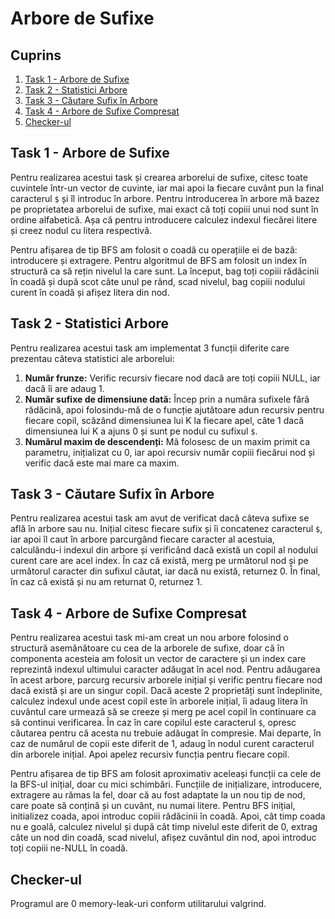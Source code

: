 # Arbore de Sufixe

## Cuprins
1. [Task 1 - Arbore de Sufixe](#task-1---arbore-de-sufixe)
2. [Task 2 - Statistici Arbore](#task-2---statistici-arbore)
3. [Task 3 - Căutare Sufix în Arbore](#task-3---căutare-sufix-în-arbore)
4. [Task 4 - Arbore de Sufixe Compresat](#task-4---arbore-de-sufixe-compresat)
5. [Checker-ul](#checker-ul)

## Task 1 - Arbore de Sufixe

Pentru realizarea acestui task și crearea arborelui de sufixe, citesc toate cuvintele într-un vector de cuvinte, iar mai apoi la fiecare cuvânt pun la final caracterul `$` și îl introduc în arbore. Pentru introducerea în arbore mă bazez pe proprietatea arborelui de sufixe, mai exact că toți copiii unui nod sunt în ordine alfabetică. Așa că pentru introducere calculez indexul fiecărei litere și creez nodul cu litera respectivă.

Pentru afișarea de tip BFS am folosit o coadă cu operațiile ei de bază: introducere și extragere. Pentru algoritmul de BFS am folosit un index în structură ca să rețin nivelul la care sunt. La început, bag toți copiii rădăcinii în coadă și după scot câte unul pe rând, scad nivelul, bag copiii nodului curent în coadă și afișez litera din nod.

## Task 2 - Statistici Arbore

Pentru realizarea acestui task am implementat 3 funcții diferite care prezentau câteva statistici ale arborelui:
1. **Număr frunze:** Verific recursiv fiecare nod dacă are toți copiii NULL, iar dacă îi are adaug 1.
2. **Număr sufixe de dimensiune dată:** Încep prin a număra sufixele fără rădăcină, apoi folosindu-mă de o funcție ajutătoare adun recursiv pentru fiecare copil, scăzând dimensiunea lui K la fiecare apel, câte 1 dacă dimensiunea lui K a ajuns 0 și sunt pe nodul cu sufixul `$`.
3. **Numărul maxim de descendenți:** Mă folosesc de un maxim primit ca parametru, inițializat cu 0, iar apoi recursiv număr copiii fiecărui nod și verific dacă este mai mare ca maxim.

## Task 3 - Căutare Sufix în Arbore

Pentru realizarea acestui task am avut de verificat dacă câteva sufixe se află în arbore sau nu. Inițial citesc fiecare sufix și îi concatenez caracterul `$`, iar apoi îl caut în arbore parcurgând fiecare caracter al acestuia, calculându-i indexul din arbore și verificând dacă există un copil al nodului curent care are acel index. În caz că există, merg pe următorul nod și pe următorul caracter din sufixul căutat, iar dacă nu există, returnez 0. În final, în caz că există și nu am returnat 0, returnez 1.

## Task 4 - Arbore de Sufixe Compresat

Pentru realizarea acestui task mi-am creat un nou arbore folosind o structură asemănătoare cu cea de la arborele de sufixe, doar că în componenta acesteia am folosit un vector de caractere și un index care reprezintă indexul ultimului caracter adăugat în acel nod. Pentru adăugarea în acest arbore, parcurg recursiv arborele inițial și verific pentru fiecare nod dacă există și are un singur copil. Dacă aceste 2 proprietăți sunt îndeplinite, calculez indexul unde acest copil este în arborele inițial, îi adaug litera în cuvântul care urmează să se creeze și merg pe acel copil în continuare ca să continui verificarea. În caz în care copilul este caracterul `$`, opresc căutarea pentru că acesta nu trebuie adăugat în compresie. Mai departe, în caz de numărul de copii este diferit de 1, adaug în nodul curent caracterul din arborele inițial. Apoi apelez recursiv funcția pentru fiecare copil.

Pentru afișarea de tip BFS am folosit aproximativ aceleași funcții ca cele de la BFS-ul inițial, doar cu mici schimbări. Funcțiile de inițializare, introducere, extragere au rămas la fel, doar că au fost adaptate la un nou tip de nod, care poate să conțină și un cuvânt, nu numai litere. Pentru BFS inițial, initializez coada, apoi introduc copiii rădăcinii în coadă. Apoi, cât timp coada nu e goală, calculez nivelul și după cât timp nivelul este diferit de 0, extrag câte un nod din coadă, scad nivelul, afișez cuvântul din nod, apoi introduc toți copiii ne-NULL în coadă.

## Checker-ul

Programul are 0 memory-leak-uri conform utilitarului valgrind.
